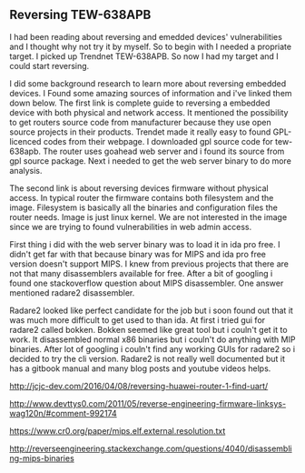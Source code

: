 ## Reversing TEW-638APB

I had been reading about reversing and emedded devices' vulnerabilities and I thought why not try it by myself. So to begin with I needed a propriate target. I picked up Trendnet TEW-638APB. So now I had my target and I could start reversing.

I did some background research to learn more about reversing embedded devices. I Found some amazing sources of information and i've linked them down below. The first link is complete guide to reversing a embedded device with both physical and network access. It mentioned the possibility to get routers source code from manufacturer because they use open source projects in their products. Trendet made it really easy to found GPL-licenced codes from their webpage. I downloaded gpl source code for tew-638apb. The router uses goahead web server and i found its source from gpl source package. Next i needed to get the web server binary to do more analysis.

The second link is about reversing devices firmware without physical access. In typical router the firmware contains both filesystem and the image. Filesystem is basically all the binaries and configuration files the router needs. Image is just linux kernel. We are not interested in the image since we are trying to found vulnerabilities in web admin access.

First thing i did with the web server binary was to load it in ida pro free. I didn't get far with that because binary was for MIPS and ida pro free version doesn't support MIPS. I knew from previous projects that there are not that many disassemblers available for free. After a bit of googling i found one stackoverflow question about MIPS disassembler. One answer mentioned radare2 disassembler. 

Radare2 looked like perfect candidate for the job but i soon found out that it was much more difficult to get used to than ida. At first i tried gui for radare2 called bokken. Bokken seemed like great tool but i couln't get it to work. It disassembled normal x86 binaries but i couln't do anything with MIP binaries. After lot of googling i couln't find any working GUIs for radare2 so i decided to try the cli version. Radare2 is not really well documented but it has a gitbook manual and many blog posts and youtube videos helps. 

http://jcjc-dev.com/2016/04/08/reversing-huawei-router-1-find-uart/

http://www.devttys0.com/2011/05/reverse-engineering-firmware-linksys-wag120n/#comment-992174

https://www.cr0.org/paper/mips.elf.external.resolution.txt

http://reverseengineering.stackexchange.com/questions/4040/disassembling-mips-binaries


